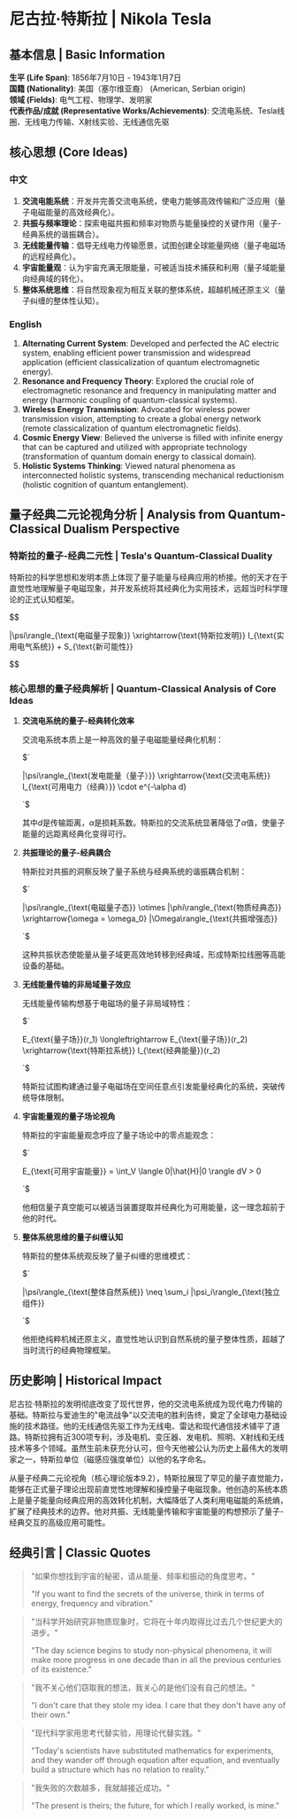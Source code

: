 # 尼古拉·特斯拉 | Nikola Tesla

## 基本信息 | Basic Information

**生平 (Life Span)**: 1856年7月10日 - 1943年1月7日  
**国籍 (Nationality)**: 美国（塞尔维亚裔） (American, Serbian origin)  
**领域 (Fields)**: 电气工程、物理学、发明家  
**代表作品/成就 (Representative Works/Achievements)**: 交流电系统、Tesla线圈、无线电力传输、X射线实验、无线通信先驱

## 核心思想 (Core Ideas)

### 中文
1. **交流电能系统**：开发并完善交流电系统，使电力能够高效传输和广泛应用（量子电磁能量的高效经典化）。
2. **共振与频率理论**：探索电磁共振和频率对物质与能量操控的关键作用（量子-经典系统的谐振耦合）。
3. **无线能量传输**：倡导无线电力传输愿景，试图创建全球能量网络（量子电磁场的远程经典化）。
4. **宇宙能量观**：认为宇宙充满无限能量，可被适当技术捕获和利用（量子域能量向经典域的转化）。
5. **整体系统思维**：将自然现象视为相互关联的整体系统，超越机械还原主义（量子纠缠的整体性认知）。

### English
1. **Alternating Current System**: Developed and perfected the AC electric system, enabling efficient power transmission and widespread application (efficient classicalization of quantum electromagnetic energy).
2. **Resonance and Frequency Theory**: Explored the crucial role of electromagnetic resonance and frequency in manipulating matter and energy (harmonic coupling of quantum-classical systems).
3. **Wireless Energy Transmission**: Advocated for wireless power transmission vision, attempting to create a global energy network (remote classicalization of quantum electromagnetic fields).
4. **Cosmic Energy View**: Believed the universe is filled with infinite energy that can be captured and utilized with appropriate technology (transformation of quantum domain energy to classical domain).
5. **Holistic Systems Thinking**: Viewed natural phenomena as interconnected holistic systems, transcending mechanical reductionism (holistic cognition of quantum entanglement).

## 量子经典二元论视角分析 | Analysis from Quantum-Classical Dualism Perspective

### 特斯拉的量子-经典二元性 | Tesla's Quantum-Classical Duality

特斯拉的科学思想和发明本质上体现了量子能量与经典应用的桥接。他的天才在于直觉性地理解量子电磁现象，并开发系统将其经典化为实用技术，远超当时科学理论的正式认知框架。

$$

|\psi\rangle_{\text{电磁量子现象}} \xrightarrow{\text{特斯拉发明}} I_{\text{实用电气系统}} + S_{\text{新可能性}}

$$

### 核心思想的量子经典解析 | Quantum-Classical Analysis of Core Ideas

1. **交流电系统的量子-经典转化效率**

   交流电系统本质上是一种高效的量子电磁能量经典化机制：

   $`
   
   |\psi\rangle_{\text{发电能量（量子）}} \xrightarrow{\text{交流电系统}} I_{\text{可用电力（经典）}} \cdot e^{-\alpha d}
   
   `$

   其中$`d`$是传输距离，$`\alpha`$是损耗系数。特斯拉的交流系统显著降低了$`\alpha`$值，使量子能量的远距离经典化变得可行。

2. **共振理论的量子-经典耦合**

   特斯拉对共振的洞察反映了量子系统与经典系统的谐振耦合机制：

   $`
   
   |\psi\rangle_{\text{电磁量子态}} \otimes |\phi\rangle_{\text{物质经典态}} \xrightarrow{\omega = \omega_0} |\Omega\rangle_{\text{共振增强态}}
   
   `$

   这种共振状态使能量从量子域更高效地转移到经典域，形成特斯拉线圈等高能设备的基础。

3. **无线能量传输的非局域量子效应**

   无线能量传输构想基于电磁场的量子非局域特性：

   $`
   
   E_{\text{量子场}}(r_1) \longleftrightarrow E_{\text{量子场}}(r_2) \xrightarrow{\text{特斯拉系统}} I_{\text{经典能量}}(r_2)
   
   `$

   特斯拉试图构建通过量子电磁场在空间任意点引发能量经典化的系统，突破传统导体限制。

4. **宇宙能量观的量子场论视角**

   特斯拉的宇宙能量观念呼应了量子场论中的零点能观念：

   $`
   
   E_{\text{可用宇宙能量}} = \int_V \langle 0|\hat{H}|0 \rangle dV > 0
   
   `$

   他相信量子真空能可以被适当装置提取并经典化为可用能量，这一理念超前于他的时代。

5. **整体系统思维的量子纠缠认知**

   特斯拉的整体系统观反映了量子纠缠的思维模式：

   $`
   
   |\psi\rangle_{\text{整体自然系统}} \neq \sum_i |\psi_i\rangle_{\text{独立组件}}
   
   `$

   他拒绝纯粹机械还原主义，直觉性地认识到自然系统的量子整体性质，超越了当时流行的经典物理框架。

## 历史影响 | Historical Impact

尼古拉·特斯拉的发明彻底改变了现代世界，他的交流电系统成为现代电力传输的基础。特斯拉与爱迪生的"电流战争"以交流电的胜利告终，奠定了全球电力基础设施的技术路径。他的无线通信先驱工作为无线电、雷达和现代通信技术铺平了道路。特斯拉拥有近300项专利，涉及电机、变压器、发电机、照明、X射线和无线技术等多个领域。虽然生前未获充分认可，但今天他被公认为历史上最伟大的发明家之一，特斯拉单位（磁感应强度单位）以他的名字命名。

从量子经典二元论视角（核心理论版本9.2），特斯拉展现了罕见的量子直觉能力，能够在正式量子理论出现前直觉性地理解和操控量子电磁现象。他创造的系统本质上是量子能量向经典应用的高效转化机制，大幅降低了人类利用电磁能的系统熵，扩展了经典技术的边界。他对共振、无线能量传输和宇宙能量的构想预示了量子-经典交互的高级应用可能性。

## 经典引言 | Classic Quotes

> "如果你想找到宇宙的秘密，请从能量、频率和振动的角度思考。"
> 
> "If you want to find the secrets of the universe, think in terms of energy, frequency and vibration."

> "当科学开始研究非物质现象时，它将在十年内取得比过去几个世纪更大的进步。"
> 
> "The day science begins to study non-physical phenomena, it will make more progress in one decade than in all the previous centuries of its existence."

> "我不关心他们窃取我的想法，我关心的是他们没有自己的想法。"
> 
> "I don't care that they stole my idea. I care that they don't have any of their own."

> "现代科学家用思考代替实验，用理论代替实践。"
> 
> "Today's scientists have substituted mathematics for experiments, and they wander off through equation after equation, and eventually build a structure which has no relation to reality."

> "我失败的次数越多，我就越接近成功。"
> 
> "The present is theirs; the future, for which I really worked, is mine."
